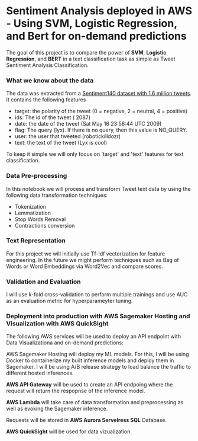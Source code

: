 # Sentiment Analysis deployed in AWS - Using SVM, Logistic Regression, and Bert for on-demand predictions

The goal of this project is to compare the power of **SVM**, **Logistic Regression**, and **BERT** in a text classification task as simple as Tweet Sentiment Analysis Classification. 


### What we know about the data

The data was extracted from a [Sentiment140 dataset with 1.6 million tweets](https://www.kaggle.com/datasets/kazanova/sentiment140/code). It contains the following features

- target: the polarity of the tweet (0 = negative, 2 = neutral, 4 = positive)
- ids: The id of the tweet ( 2087)
- date: the date of the tweet (Sat May 16 23:58:44 UTC 2009)
- flag: The query (lyx). If there is no query, then this value is NO_QUERY.
- user: the user that tweeted (robotickilldozr)
- text: the text of the tweet (Lyx is cool)

To keep it simple we will only focus on 'target' and 'text' features for text classification.

### Data Pre-processing

In this notebook we will process and transform Tweet text data by using the following data transformation techniques:

- Tokenization
- Lemmatization
- Stop Words Removal
- Contractions conversion

### Text Representation

For this project we will initially use Tf-Idf vectorization for feature engineering. In the future we might perform techniques such as Bag of Words or Word Embeddings via Word2Vec and compare scores.


### Validation and Evaluation

I will use k-fold cross-validation to perform multiple trainings and use AUC as an evaluation metric for hyperparameyter tuning.

### Deployment into production with AWS Sagemaker Hosting and Visualization with AWS QuickSight

The following AWS services will be used to deploy an API endpoint with Data Visualizationa and on-demand predictions:

AWS Sagemaker Hosting will deploy my ML models. For this, I will be using Docker to containerize my built inference models and deploy them in Sagemaker. I will be using A/B release strategy to load balance the traffic to different hosted inferences.

**AWS API Gateway** will be used to create an API endpoing where the request will return the respopnse of the inference model. 

**AWS Lambda** will take care of data transformation and preprocessing as well as evoking the Sagemaker inference. 

Requests will be stored in **AWS Aurora Servelress SQL** Database. 

**AWS QuickSight** will be used for data vizualization.